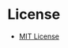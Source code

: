 # License

- [MIT License]

[MIT License]: https://github.com/peaceiris/mkdocs-material-boilerplate/blob/main/LICENSE
